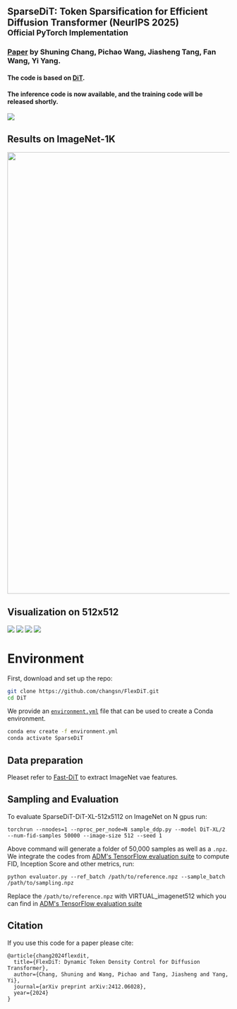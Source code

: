 ## SparseDiT: Token Sparsification for Efficient Diffusion Transformer (NeurIPS 2025)<br><sub>Official PyTorch Implementation</sub>

### [Paper](https://arxiv.org/abs/2412.06028) by Shuning Chang, Pichao Wang, Jiasheng Tang, Fan Wang, Yi Yang. 

#### The code is based on [DiT](https://github.com/chuanyangjin/fast-DiT).
#### The inference code is now available, and the training code will be released shortly.
<img src="images/structure.jpg" >

## Results on ImageNet-1K
<img src="images/results.jpg" width="1000">

## Visualization on 512x512

<img src="images/coral_reef.png" >

<img src="images/otter.png" >

<img src="images/sulphur-crested_cockatoo.png" >

<img src="images/volcano.png" >

# Environment

First, download and set up the repo:

```bash
git clone https://github.com/changsn/FlexDiT.git
cd DiT
```

We provide an [`environment.yml`](environment.yml) file that can be used to create a Conda environment.

```bash
conda env create -f environment.yml
conda activate SparseDiT
```

## Data preparation

Pleaset refer to [Fast-DiT](https://github.com/chuanyangjin/fast-DiT) to extract ImageNet vae features.


## Sampling and Evaluation
To evaluate SparseDiT-DiT-XL-512x5112 on ImageNet on N gpus run:

```
torchrun --nnodes=1 --nproc_per_node=N sample_ddp.py --model DiT-XL/2 --num-fid-samples 50000 --image-size 512 --seed 1

```
Above command will 
generate a folder of 50,000 samples as well as a `.npz`. We integrate the codes from [ADM's TensorFlow
evaluation suite](https://github.com/openai/guided-diffusion/tree/main/evaluations) to compute FID, Inception Score and
other metrics, run:

```
python evaluator.py --ref_batch /path/to/reference.npz --sample_batch /path/to/sampling.npz
```
Replace the `/path/to/reference.npz` with VIRTUAL_imagenet512 which you can find in [ADM's TensorFlow
evaluation suite](https://github.com/openai/guided-diffusion/tree/main/evaluations)

## Citation
If you use this code for a paper please cite:

```
@article{chang2024flexdit,
  title={FlexDiT: Dynamic Token Density Control for Diffusion Transformer},
  author={Chang, Shuning and Wang, Pichao and Tang, Jiasheng and Yang, Yi},
  journal={arXiv preprint arXiv:2412.06028},
  year={2024}
}
```
